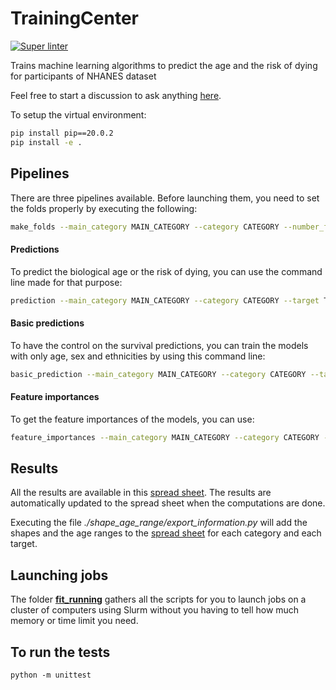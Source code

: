 # TrainingCenter

[![Super linter](https://github.com/HMS-Internship/TrainingCenter/actions/workflows/linter.yml/badge.svg)](https://github.com/TrainingCenter/Website/actions/workflows/linter.yml)

Trains machine learning algorithms to predict the age and the risk of dying for participants of NHANES dataset

Feel free to start a discussion to ask anything [here](https://github.com/HMS-Internship/TrainingCenter/discussions).


To setup the virtual environment:
```Bash
pip install pip==20.0.2
pip install -e .
```

## Pipelines
There are three pipelines available. Before launching them, you need to set the folds properly by executing the following:
```Bash
make_folds --main_category MAIN_CATEGORY --category CATEGORY --number_folds NUMBER_FOLDS
```

#### Predictions
To predict the biological age or the risk of dying, you can use the command line made for that purpose:
```Bash
prediction --main_category MAIN_CATEGORY --category CATEGORY --target TARGET --algorithm ALGORITHM --random_state RANDOM_STATE --n_inner_search N_INNER_SEARCH
```

#### Basic predictions
To have the control on the survival predictions, you can train the models with only age, sex and ethnicities by using this command line:
```Bash
basic_prediction --main_category MAIN_CATEGORY --category CATEGORY --target TARGET --algorithm ALGORITHM --random_state RANDOM_STATE --n_inner_search N_INNER_SEARCH
```

#### Feature importances
To get the feature importances of the models, you can use:
```Bash
feature_importances --main_category MAIN_CATEGORY --category CATEGORY --target TARGET --algorithm ALGORITHM --random_state RANDOM_STATE --n_inner_search N_INNER_SEARCH
```

## Results
All the results are available in this [spread sheet](https://docs.google.com/spreadsheets/d/1IZDQmitlE5fU_5wbu2T8jF2_4i7I7Q_VTTjv6buVFwc/edit#gid=750005196). The results are automatically updated to the spread sheet when the computations are done.

Executing the file _./shape_age_range/export_information.py_ will add the shapes and the age ranges to the [spread sheet](https://docs.google.com/spreadsheets/d/1IZDQmitlE5fU_5wbu2T8jF2_4i7I7Q_VTTjv6buVFwc/edit#gid=750005196) for each category and each target.

## Launching jobs
The folder [__fit_running__](./fit_running/) gathers all the scripts for you to launch jobs on a cluster of computers using Slurm without you having to tell how much memory or time limit you need.

## To run the tests
```{bash}
python -m unittest
```